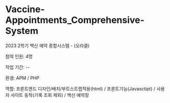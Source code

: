 # Vaccine-Appointments_Comprehensive-System
2023 2학기 백신 예약 종합시스템 - (오라클)

참여 인원: 4명

작업 기간: --

환경: APM / PHP

역할: 프론트엔드 디자인/배치/부트스트랩적용(html) / 프론트기능(Javasctipt) / 사용자 사이트 동작(기록 조회 제외) / 백신 예약창
